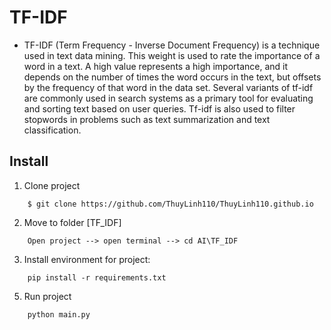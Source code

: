 # TF-IDF

- TF-IDF (Term Frequency - Inverse Document Frequency) is a technique used in text data mining. This weight is used to rate the importance of a word in a text. A high value represents a high importance, and it depends on the number of times the word occurs in the text, but offsets by the frequency of that word in the data set. Several variants of tf-idf are commonly used in search systems as a primary tool for evaluating and sorting text based on user queries. Tf-idf is also used to filter stopwords in problems such as text summarization and text classification.
    
## Install
1. Clone project
```
    $ git clone https://github.com/ThuyLinh110/ThuyLinh110.github.io
```
2. Move to folder [TF_IDF]
```
    Open project --> open terminal --> cd AI\TF_IDF
```
3. Install environment for project:
```
    pip install -r requirements.txt
```

5. Run project
```
    python main.py
```
